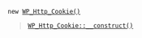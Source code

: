 <p><code>new <a href="https://developer.wordpress.org/reference/classes/wp_http_cookie/">WP_Http_Cookie()</a></code></p>

<blockquote>

[`WP_Http_Cookie::__construct()`](https://developer.wordpress.org/reference/classes/wp_http_cookie/__construct/)

</blockquote>
